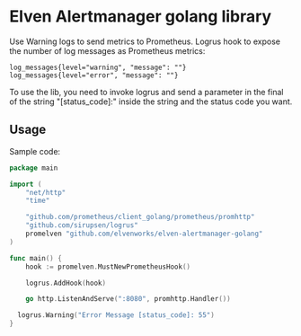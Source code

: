 # Elven Alertmanager golang library
Use Warning logs to send metrics to Prometheus.
Logrus hook to expose the number of log messages as Prometheus metrics:

```
log_messages{level="warning", "message": ""}
log_messages{level="error", "message": ""}
```

To use the lib, you need to invoke logrus and send a parameter in the final of the string "[status_code]:" inside the string and the status code you want.

## Usage

Sample code:
```go
package main

import (
	"net/http"
	"time"

	"github.com/prometheus/client_golang/prometheus/promhttp"
	"github.com/sirupsen/logrus"
	promelven "github.com/elvenworks/elven-alertmanager-golang"
)

func main() {
	hook := promelven.MustNewPrometheusHook()

	logrus.AddHook(hook)

	go http.ListenAndServe(":8080", promhttp.Handler())

  logrus.Warning("Error Message [status_code]: 55")
}
```